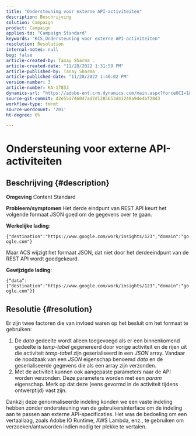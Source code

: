 ```yaml
---
title: "Ondersteuning voor externe API-activiteiten"
description: Beschrijving
solution: Campaign
product: Campaign
applies-to: "Campaign Standard"
keywords: "KCS,Ondersteuning voor externe API-activiteiten"
resolution: Resolution
internal-notes: null
bug: false
article-created-by: Tanay Sharma .
article-created-date: "11/28/2022 1:31:59 PM"
article-published-by: Tanay Sharma .
article-published-date: "11/28/2022 1:46:02 PM"
version-number: 3
article-number: KA-17853
dynamics-url: "https://adobe-ent.crm.dynamics.com/main.aspx?forceUCI=1&pagetype=entityrecord&etn=knowledgearticle&id=ad079903-216f-ed11-9562-6045bd006239"
source-git-commit: 42e55d746047ad2d1285653d41248a9de4bf28d3
workflow-type: tm+mt
source-wordcount: '201'
ht-degree: 0%

---
```


# Ondersteuning voor externe API-activiteiten

## Beschrijving {#description}

<b>Omgeving</b>
Content Standard


<b>Probleem/symptomen</b>
Het derde eindpunt van REST API keurt het volgende formaat JSON goed om de gegevens over te gaan.

<b>Werkelijke lading</b>:

`{"destination":"https://www.google.com/work/insights/123","domain":"google.com"}`



Maar ACS wijzigt het formaat JSON, dat niet door het derdeeindpunt van de REST API wordt goedgekeurd.

<b>Gewijzigde lading</b>:

`{“data”:{"destination":"https://www.google.com/work/insights/123","domain":"google.com"}}`




## Resolutie {#resolution}




Er zijn twee factoren die van invloed waren op het besluit om het formaat te gebruiken:

1. De *data* gedeelte wordt alleen toegevoegd als er een binnenkomend gedeelte is *temp-tabel* gegenereerd door vorige activiteit en de rijen uit die activiteit *temp-tabel* zijn geserialiseerd in een *JSON* array. Vandaar de noodzaak van een *JSON* eigenschap benoemd *data* en de geserialiseerde gegevens die als een array zijn verzonden.
2. Met de activiteit kunnen ook aangepaste parameters naar de API worden verzonden. Deze parameters worden met een *param* eigenschap. Merk op dat deze (eens gevormd in de activiteit tijdens ontwerptijd) vast zijn.




Dankzij deze genormaliseerde indeling konden we een vaste indeling hebben zonder ondersteuning van de gebruikersinterface om de indeling aan te passen aan externe API-specificaties. Het was de bedoeling om een vertaallaag, zoals Adobe IO Runtime, AWS Lambda, enz., te gebruiken om verzoeken/antwoorden indien nodig ter plekke te vertalen.
